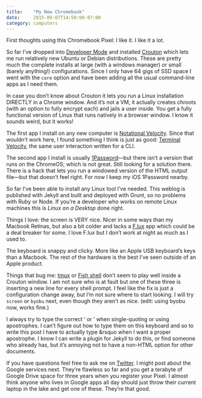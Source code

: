 ```yaml
---
title:    "My New Chromebook"
date:     2015-09-07T14:50:08-07:00
category: computers
---
```


First thoughts using this Chromebook Pixel: I like it. I like it a lot. 

So far I&rsquo;ve dropped into [Developer Mode](http://www.howtogeek.com/210817/how-to-enable-developer-mode-on-your-chromebook/) and installed [Crouton](https://github.com/dnschneid/crouton) which lets me run relatively new Ubuntu or Debian distributions. These are pretty much the complete installs at large (with a windows manager) or small (barely anything!) configurations. Since I only have 64 gigs of SSD space I went with the `core` option and have been adding all the usual command-line apps as I need them.

In case you don&rsquo;t know about Crouton it lets you run a Linux installation DIRECTLY in a Chrome window. And it&rsquo;s not a VM, it actually creates chroots (with an option to fully encrypt each) and jails a user inside. You get a fully functional version of Linux that runs natively in a browser window. I know it sounds weird, but it works!

The first app I install on any new computer is [Notational Velocity](http://notational.net/). Since that wouldn&rsquo;t work here, I found something I think is just as good: [Terminal Velocity](http://seanh.github.io/terminal_velocity/), the same user interaction written for a CLI.

The second app I install is usually [1Password](https://agilebits.com/onepassword)&#8212;but there isn&rsquo;t a version that runs on the ChromeOS; which is not great. Still looking for a solution there. There is a hack that lets you run a windowed version of the HTML output file&#8212;but that doesn&rsquo;t feel right. For now I keep my iOS 1Password nearby.

So far I&rsquo;ve been able to install any Linux tool I&rsquo;ve needed. This weblog is published with Jekyll and built and deployed with Grunt, so no problems with Ruby or Node. If you&rsquo;re a developer who works on remote Linux machines this is _Linux on a Desktop_ done right.

Things I love: the screen is VERY nice. Nicer in some ways than my Macbook Retinas, but also a bit colder and lacks a [F.lux](https://justgetflux.com/) app which could be a deal breaker for some. I love F.lux but I don&rsquo;t work at night as much as I used to. 

The keyboard is snappy and clicky. More like an Apple USB keyboard&rsquo;s keys than a Macbook. The rest of the hardware is the best I&rsquo;ve seen outside of an Apple product. 

Things that bug me: [tmux](https://tmux.github.io/) or [Fish shell](http://fishshell.com/) don&rsquo;t seem to play well inside a Crouton window. I am not sure who is at fault but one of these three is inserting a new line for every shell prompt. I feel like the fix is just a configuration change away, but I&rsquo;m not sure where to start looking. I will try `screen` or `byobu` next, even though they aren&rsquo;t as nice. (edit: using byobu now, works fine.)

I always try to type the correct &lsquo; or &rsquo; when single-quoting or using apostrophes. I can&rsquo;t figure out how to type them on this keyboard and so to write this post I have to actually type &amp;rsquo when I want a proper apostrophe. I know I can write a plugin for Jekyll to do this, or find someone who already has, but it&rsquo;s annoying not to have a non-HTML option for other documents.

If you have questions feel free to ask me on [Twitter](http://twitter.com/torrez). I might post about the Google services next. They&rsquo;re flawless so far and you get a terabyte of Google Drive space for three years when you register your Pixel. I almost think anyone who lives in Google apps all day should just throw their current laptop in the lake and get one of these. They&rsquo;re that good.
